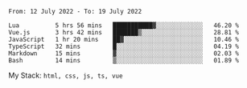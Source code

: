 <!--START_SECTION:waka-->

```text
From: 12 July 2022 - To: 19 July 2022

Lua          5 hrs 56 mins   ███████████▓░░░░░░░░░░░░░   46.20 %
Vue.js       3 hrs 42 mins   ███████▒░░░░░░░░░░░░░░░░░   28.81 %
JavaScript   1 hr 20 mins    ██▓░░░░░░░░░░░░░░░░░░░░░░   10.46 %
TypeScript   32 mins         █░░░░░░░░░░░░░░░░░░░░░░░░   04.19 %
Markdown     15 mins         ▓░░░░░░░░░░░░░░░░░░░░░░░░   02.03 %
Bash         14 mins         ▒░░░░░░░░░░░░░░░░░░░░░░░░   01.89 %
```

<!--END_SECTION:waka-->
My Stack: `html, css, js, ts, vue`

